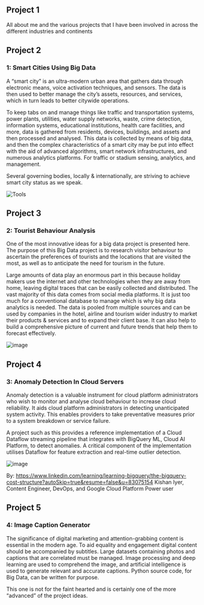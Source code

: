 ## Project 1
All about me and the various projects that I have been involved in across the different industries and continents 


## Project 2
### 1: Smart Cities Using Big Data
A “smart city” is an ultra-modern urban area that gathers data through electronic means, voice activation techniques, and sensors. The data is then used to better manage the city’s assets, resources, and services, which in turn leads to better citywide operations.

To keep tabs on and manage things like traffic and transportation systems, power plants, utilities, water supply networks, waste, crime detection, information systems, educational institutions, health care facilities, and more, data is gathered from residents, devices, buildings, and assets and then processed and analysed. This data is collected by means of big data, and then the complex characteristics of a smart city may be put into effect with the aid of advanced algorithms, smart network infrastructures, and numerous analytics platforms. For traffic or stadium sensing, analytics, and management.

Several governing bodies, locally & internationally, are striving to achieve smart city status as we speak.

![Tools](https://github.com/etonjoe/Joseph_Eton_Portfolio/assets/5099886/9e929612-10b4-4980-8c5b-4cc9a7c3254d)



## Project 3

### 2: Tourist Behaviour Analysis
One of the most innovative ideas for a big data project is presented here. The purpose of this Big Data project is to research visitor behaviour to ascertain the preferences of tourists and the locations that are visited the most, as well as to anticipate the need for tourism in the future.

Large amounts of data play an enormous part in this because holiday makers use the internet and other technologies when they are away from home, leaving digital traces that can be easily collected and distributed. The vast majority of this data comes from social media platforms. It is just too much for a conventional database to manage which is why big data analytics is needed. The data is pooled from multiple sources and can be used by companies in the hotel, airline and tourism wider industry to market their products & services and to expand their client base. It can also help to build a comprehensive picture of current and future trends that help them to forecast effectively.

![image](https://github.com/etonjoe/Joseph_Eton_Portfolio/assets/5099886/f78b6c70-8240-41ba-aaaa-5c74dcf32291)



## Project 4
### 3: Anomaly Detection In Cloud Servers
Anomaly detection is a valuable instrument for cloud platform administrators who wish to monitor and analyse cloud behaviour to increase cloud reliability. It aids cloud platform administrators in detecting unanticipated system activity. This enables providers to take preventative measures prior to a system breakdown or service failure.

A project such as this provides a reference implementation of a Cloud Dataflow streaming pipeline that integrates with BigQuery ML, Cloud AI Platform, to detect anomalies. A critical component of the implementation utilises Dataflow for feature extraction and real-time outlier detection.

![image](https://github.com/etonjoe/Joseph_Eton_Portfolio/assets/5099886/258e896b-5605-464c-bd62-3f5a8a581419)

By: https://www.linkedin.com/learning/learning-bigquery/the-bigquery-cost-structure?autoSkip=true&resume=false&u=83075154
Kishan Iyer, Content Engineer, DevOps, and Google Cloud Platform Power user

## Project 5
### 4: Image Caption Generator
The significance of digital marketing and attention-grabbing content is essential in the modern age. To aid equality and engagement digital content should be accompanied by subtitles. Large datasets containing photos and captions that are correlated must be managed. Image processing and deep learning are used to comprehend the image, and artificial intelligence is used to generate relevant and accurate captions. Python source code, for Big Data, can be written for purpose.

This one is not for the faint hearted and is certainly one of the more “advanced” of the project ideas.
